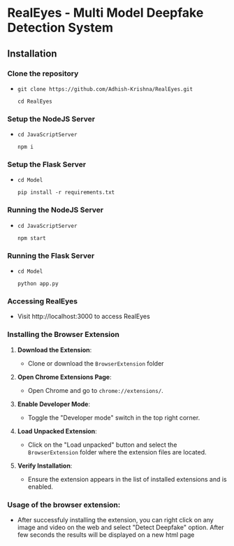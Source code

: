 # RealEyes - Multi Model Deepfake Detection System

## Installation

### Clone the repository
  - ```
    git clone https://github.com/Adhish-Krishna/RealEyes.git
    ```
    ```
    cd RealEyes
    ```
### Setup the NodeJS Server
  - ```
    cd JavaScriptServer
    ```
    ```
    npm i
    ```
### Setup the Flask Server
  - ```
    cd Model
    ```
    ```
    pip install -r requirements.txt
    ```
### Running the NodeJS Server
  - ```
    cd JavaScriptServer
    ```
    ```
    npm start
    ```
### Running the Flask Server
  - ```
    cd Model
    ```
    ```
    python app.py
    ```
### Accessing RealEyes
  - Visit http://localhost:3000 to access RealEyes

### Installing the Browser Extension
1. **Download the Extension**:
   - Clone or download the `BrowserExtension` folder

2. **Open Chrome Extensions Page**:
   - Open Chrome and go to `chrome://extensions/`.

3. **Enable Developer Mode**:
   - Toggle the "Developer mode" switch in the top right corner.

4. **Load Unpacked Extension**:
   - Click on the "Load unpacked" button and select the `BrowserExtension` folder where the extension files are located.

5. **Verify Installation**:
   - Ensure the extension appears in the list of installed extensions and is enabled.

### Usage of the browser extension:
   - After successfuly installing the extension, you can right click on any image and video on the web and select "Detect Deepfake" option. After few seconds the results will be displayed on a new html page
